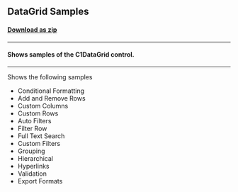 ## DataGrid Samples
#### [Download as zip](https://grapecity.github.io/DownGit/#/home?url=https://github.com/GrapeCity/ComponentOne-WPF-Samples/tree/master/NET_462/Legacy/DataGrid/CS/DataGridSamples)
____
#### Shows samples of the C1DataGrid control.
____
Shows the following samples

* Conditional Formatting
* Add and Remove Rows
* Custom Columns
* Custom Rows
* Auto Filters
* Filter Row
* Full Text Search
* Custom Filters
* Grouping
* Hierarchical
* Hyperlinks
* Validation
* Export Formats
